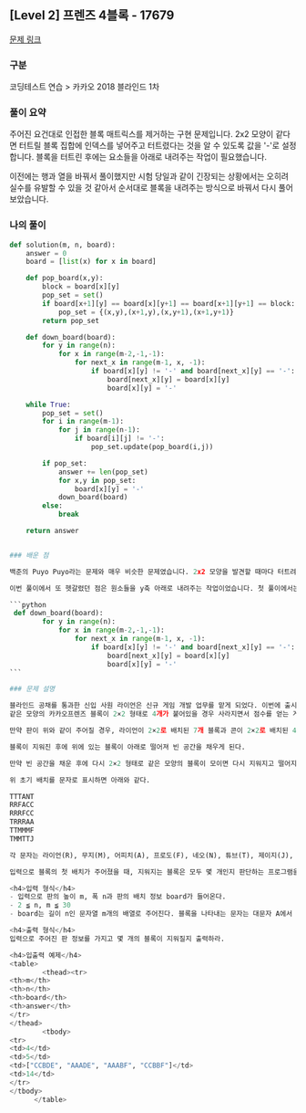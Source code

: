 ## [Level 2] 프렌즈 4블록 - 17679

[문제 링크](https://school.programmers.co.kr/learn/courses/30/lessons/17679)

### 구분

코딩테스트 연습 > 카카오 2018 블라인드 1차

### 풀이 요약

주어진 요건대로 인접한 블록 매트릭스를 제거하는 구현 문제입니다. 2x2 모양이 같다면 터트릴 블록 집합에 인덱스를 넣어주고 터트렸다는 것을 알 수 있도록 값을 '-'로 설정합니다. 블록을 터트린 후에는 요소들을 아래로 내려주는 작업이 필요했습니다.

이전에는 행과 열을 바꿔서 풀이했지만 시험 당일과 같이 긴장되는 상황에서는 오히려 실수를 유발할 수 있을 것 같아서 순서대로 블록을 내려주는 방식으로 바꿔서 다시 풀어보았습니다.

### 나의 풀이

````python
def solution(m, n, board):
    answer = 0
    board = [list(x) for x in board]

    def pop_board(x,y):
        block = board[x][y]
        pop_set = set()
        if board[x+1][y] == board[x][y+1] == board[x+1][y+1] == block:
            pop_set = {(x,y),(x+1,y),(x,y+1),(x+1,y+1)}
        return pop_set

    def down_board(board):
        for y in range(n):
            for x in range(m-2,-1,-1):
                for next_x in range(m-1, x, -1):
                    if board[x][y] != '-' and board[next_x][y] == '-':
                        board[next_x][y] = board[x][y]
                        board[x][y] = '-'

    while True:
        pop_set = set()
        for i in range(m-1):
            for j in range(n-1):
                if board[i][j] != '-':
                    pop_set.update(pop_board(i,j))

        if pop_set:
            answer += len(pop_set)
            for x,y in pop_set:
                board[x][y] = '-'
            down_board(board)
        else:
            break

    return answer


### 배운 점

백준의 Puyo Puyo라는 문제와 매우 비슷한 문제였습니다. 2x2 모양을 발견할 때마다 터트려주는게 아니라, 모든 모양을 발견한 후 한 번에 터트려주는 것이 필요했기 때문에 pop_set에 터트릴 인덱스를 모았다가 한 번에 터트려주었습니다. 그리고 중복되는 인덱스가 있기 때문에 set 자료형을 사용하였습니다.

이번 풀이에서 또 헷갈렸던 점은 원소들을 y축 아래로 내려주는 작업이었습니다. 첫 풀이에서는 행을 위에서부터 아래로 내려주었는데 (for x in range(m)), 이렇게 되면 내려준 요소를 다음 반복문에서 또 접근할 수 있게 됩니다. 따라서 내릴 요소가 1개라도 있는 m-2행부터 0번째 행까지의 역순으로 (for x in range(m-2, -1, -1)) 요소를 내려주는 것이 필요했습니다.

```python
 def down_board(board):
        for y in range(n):
            for x in range(m-2,-1,-1):
                for next_x in range(m-1, x, -1):
                    if board[x][y] != '-' and board[next_x][y] == '-':
                        board[next_x][y] = board[x][y]
                        board[x][y] = '-'
```

### 문제 설명

블라인드 공채를 통과한 신입 사원 라이언은 신규 게임 개발 업무를 맡게 되었다. 이번에 출시할 게임 제목은 "프렌즈4블록".
같은 모양의 카카오프렌즈 블록이 2×2 형태로 4개가 붙어있을 경우 사라지면서 점수를 얻는 게임이다.

만약 판이 위와 같이 주어질 경우, 라이언이 2×2로 배치된 7개 블록과 콘이 2×2로 배치된 4개 블록이 지워진다. 같은 블록은 여러 2×2에 포함될 수 있으며, 지워지는 조건에 만족하는 2×2 모양이 여러 개 있다면 한꺼번에 지워진다.

블록이 지워진 후에 위에 있는 블록이 아래로 떨어져 빈 공간을 채우게 된다.

만약 빈 공간을 채운 후에 다시 2×2 형태로 같은 모양의 블록이 모이면 다시 지워지고 떨어지고를 반복하게 된다.

위 초기 배치를 문자로 표시하면 아래와 같다.

TTTANT
RRFACC
RRRFCC
TRRRAA
TTMMMF
TMMTTJ

각 문자는 라이언(R), 무지(M), 어피치(A), 프로도(F), 네오(N), 튜브(T), 제이지(J), 콘(C)을 의미한다

입력으로 블록의 첫 배치가 주어졌을 때, 지워지는 블록은 모두 몇 개인지 판단하는 프로그램을 제작하라.

<h4>입력 형식</h4>
- 입력으로 판의 높이 m, 폭 n과 판의 배치 정보 board가 들어온다.
- 2 ≦ n, m ≦ 30
- board는 길이 n인 문자열 m개의 배열로 주어진다. 블록을 나타내는 문자는 대문자 A에서 Z가 사용된다.

<h4>출력 형식</h4>
입력으로 주어진 판 정보를 가지고 몇 개의 블록이 지워질지 출력하라.

<h4>입출력 예제</h4>
<table>
        <thead><tr>
<th>m</th>
<th>n</th>
<th>board</th>
<th>answer</th>
</tr>
</thead>
        <tbody>
<tr>
<td>4</td>
<td>5</td>
<td>["CCBDE", "AAADE", "AAABF", "CCBBF"]</td>
<td>14</td>
</tr>
</tbody>
      </table>
````
